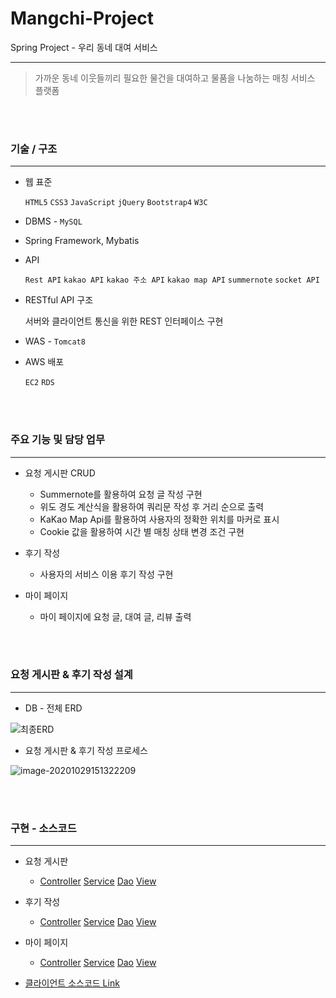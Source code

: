 # Mangchi-Project 
Spring Project - 우리 동네 대여 서비스 
<hr />

>가까운 동네 이웃들끼리 필요한 물건을 대여하고 물품을 나눔하는 매칭 서비스 플랫폼
>


<br>
<br>

### 기술 / 구조 

<hr />

- 웹 표준 

  `HTML5` `CSS3` `JavaScript` `jQuery` `Bootstrap4` `W3C`

- DBMS  - `MySQL`

- Spring Framework, Mybatis

- API 

   `Rest API` `kakao API` `kakao 주소 API` `kakao map API` `summernote` `socket API`

- RESTful API 구조

  서버와 클라이언트 통신을 위한 REST 인터페이스 구현

- WAS - `Tomcat8`

- AWS 배포 

  `EC2` `RDS`




<br>
<br>


### 주요 기능 및 담당 업무

<hr />

* 요청 게시판 CRUD 
  * Summernote를 활용하여 요청 글 작성 구현
  * 위도 경도 계산식을 활용하여 쿼리문 작성 후 거리 순으로 출력
  *  KaKao Map Api를 활용하여 사용자의 정확한 위치를 마커로 표시
  * Cookie 값을 활용하여 시간 별 매칭 상태 변경 조건 구현
  
* 후기 작성 
  * 사용자의 서비스 이용 후기 작성 구현

* 마이 페이지
  * 마이 페이지에 요청 글, 대여 글, 리뷰 출력
  



<br>
<br>



### 요청 게시판 & 후기 작성 설계 

<hr />

* DB - 전체 ERD

![최종ERD](https://user-images.githubusercontent.com/63032830/92091833-430a7b00-ee0c-11ea-92f5-b2bc9c01cfd0.png)



* 요청 게시판 & 후기 작성 프로세스 



![image-20201029151322209](https://user-images.githubusercontent.com/63437506/97536469-88a88600-1a00-11eb-8f54-bd8bcaa5ccb1.png)




<br>
<br>


### 구현 - 소스코드

<hr />

* 요청 게시판
  * [Controller](https://github.com/qkrwlsaud/Mangchi-Project/tree/main/FinalProject/Manch-RequestList/src/main/java/com/aia/rl/controller)  [Service](https://github.com/qkrwlsaud/Mangchi-Project/tree/main/FinalProject/Manch-RequestList/src/main/java/com/aia/rl/service) [Dao](https://github.com/qkrwlsaud/Mangchi-Project/blob/main/FinalProject/Manch-RequestList/src/main/java/com/aia/rl/dao/RequestDao.java) [View](https://github.com/seongMinS2/Mangchi-Final/tree/master/Mangch_Client/src/main/webapp/WEB-INF/views/request)

* 후기 작성
  * [Controller](https://github.com/qkrwlsaud/Mangchi-Project/blob/main/FinalProject/Manch-RequestList/src/main/java/com/aia/rl/review/controller/ReviewController.java) [Service](https://github.com/qkrwlsaud/Mangchi-Project/tree/main/FinalProject/Manch-RequestList/src/main/java/com/aia/rl/review/service) [Dao](https://github.com/qkrwlsaud/Mangchi-Project/blob/main/FinalProject/Manch-RequestList/src/main/java/com/aia/rl/review/dao/ReviewDao.java) [View](https://github.com/seongMinS2/Mangchi-Final/tree/master/Mangch_Client/src/main/webapp/WEB-INF/views/review)

* 마이 페이지 
  * [Controller](https://github.com/qkrwlsaud/Mangchi-Project/blob/main/FinalProject/Manch-RequestList/src/main/java/com/aia/rl/mypage/controller/MypageRequestController.java) [Service](https://github.com/qkrwlsaud/Mangchi-Project/blob/main/FinalProject/Manch-RequestList/src/main/java/com/aia/rl/mypage/service/MyListService.java) [Dao](https://github.com/qkrwlsaud/Mangchi-Project/blob/main/FinalProject/Manch-RequestList/src/main/java/com/aia/rl/mypage/dao/MypageDao.java) [View](https://github.com/seongMinS2/Mangchi-Final/tree/master/Mangch_Client/src/main/webapp/WEB-INF/views/member)

* [클라이언트 소스코드 Link](https://github.com/seongMinS2/Mangchi-Final) 

  









